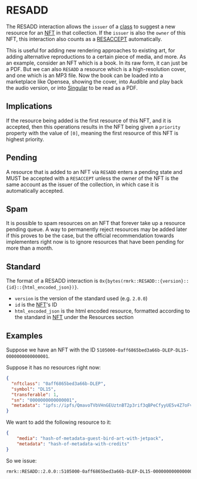 # RESADD

The RESADD interaction allows the `issuer` of a [class](../entities/nftclass.md) to suggest a new resource for an [NFT](../entities/nft.md) in that collection. If the `issuer` is also the `owner` of this NFT, this interaction also counts as a [RESACCEPT](resaccept.md) automatically.

This is useful for adding new rendering approaches to existing art, for adding alternative reproductions to a certain piece of media, and more. As an example, consider an NFT which is a book. In its raw form, it can just be a PDF. But we can also `RESADD` a resource which is a high-resolution cover, and one which is an MP3 file. Now the book can be loaded into a marketplace like Opensea, showing the cover, into Audible and play back the audio version, or into [Singular](https://singular.rmrk.app) to be read as a PDF.

## Implications

If the resource being added is the first resource of this NFT, and it is accepted, then this operations results in the NFT being given a `priority` property with the value of `[0]`, meaning the first resource of this NFT is highest priority.

## Pending

A resource that is added to an NFT via `RESADD` enters a pending state and MUST be accepted with a `RESACCEPT` unless the owner of the NFT is the same account as the issuer of the collection, in which case it is automatically accepted.

## Spam

It is possible to spam resources on an NFT that forever take up a resource pending queue. A way to permanently reject resources may be added later if this proves to be the case, but the official recommendation towards implementers right now is to ignore resources that have been pending for more than a month.

## Standard

The format of a RESADD interaction is
`0x{bytes(rmrk::RESADD::{version}::{id}::{html_encoded_json})}`.

- `version` is the version of the standard used (e.g. `2.0.0`)
- `id` is the [NFT](../entities/nft.md)'s ID
- `html_encoded_json` is the html encoded resource, formatted according to the standard in [NFT](../entities/nft.md) under the Resources section

## Examples

Suppose we have an NFT with the ID `5105000-0aff6865bed3a66b-DLEP-DL15-0000000000000001`.

Suppose it has no resources right now:

```json
{
  "nftclass": "0aff6865bed3a66b-DLEP",
  "symbol": "DL15",
  "transferable": 1,
  "sn": "0000000000000001",
  "metadata": "ipfs://ipfs/QmavoTVbVHnGEUztnBT2p3rif3qBPeCfyyUE5v4Z7oFvs4"
}
```

We want to add the following resource to it:

```json
{
    "media": "hash-of-metadata-guest-bird-art-with-jetpack",
    "metadata": "hash-of-metadata-with-credits"
}   
```

So we issue:

```txt
rmrk::RESADD::2.0.0::5105000-0aff6865bed3a66b-DLEP-DL15-0000000000000001::%7B%22media%22%3A%22hash-of-metadata-guest-bird-art-with-jetpack%22%2C%22metadata%22%3A%22hash-of-metadata-with-credits%22%7D
```
